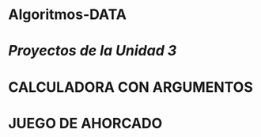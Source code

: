 # Algoritmos-DATA 

  _Proyectos de la Unidad 3_
==========================================

# CALCULADORA CON ARGUMENTOS

# JUEGO DE AHORCADO
